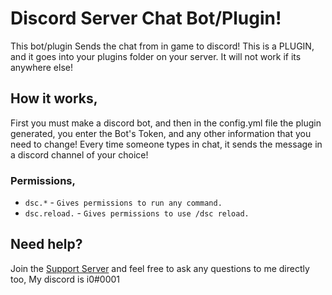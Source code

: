 # Discord Server Chat Bot/Plugin!
This bot/plugin Sends the chat from in game to discord! This is a PLUGIN, and it goes into your plugins folder on your server. It will not work if its anywhere else!

## How it works,
First you must make a discord bot, and then in the config.yml file the plugin generated, you enter the Bot's Token, and any other information that you need to change! Every time someone types in chat, it sends the message in a discord channel of your choice!

### Permissions,
 - ```dsc.*```        - ``Gives permissions to run any command.``
 - ```dsc.reload.```  - ``Gives permissions to use /dsc reload.``

## Need help? 
Join the [Support Server](https://discord.i0dev.com/) and feel free to ask any questions to me directly too, My discord is i0#0001

